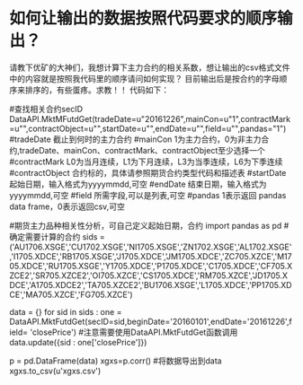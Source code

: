 # 如何让输出的数据按照代码要求的顺序输出？

请教下优矿的大神们，我想计算下主力合约的相关系数，想让输出的csv格式文件中的内容就是按照我代码里的顺序请问如何实现？
目前输出后是按合约的字母顺序来排序的，有些蛋疼。求教！！
代码如下：


#查找相关合约secID
DataAPI.MktMFutdGet(tradeDate=u"20161226",mainCon=u"1",contractMark=u"",contractObject=u"",startDate=u"",endDate=u"",field=u"",pandas="1")
#tradeDate         截止到何时的主力合约
#mainCon           1为主力合约，0为非主力合约,tradeDate、mainCon、contractMark、contractObject至少选择一个
#contractMark	   L0为当月连续，L1为下月连续，L3为当季连续，L6为下季连续
#contractObject	   合约标的，具体请参照期货合约类型代码和描述表
#startDate	       起始日期，输入格式为yyyymmdd,可空
#endDate	       结束日期，输入格式为yyyymmdd,可空
#field	           所需字段,可以是列表,可空
#pandas		       1表示返回 pandas data frame，0表示返回csv,可空


#期货主力品种相关性分析，可自己定义起始日期，合约
import pandas as pd
#确定需要计算的合约
sids = ('AU1706.XSGE','CU1702.XSGE','NI1705.XSGE','ZN1702.XSGE','AL1702.XSGE','I1705.XDCE','RB1705.XSGE','J1705.XDCE','JM1705.XDCE','ZC705.XZCE','M1705.XDCE','RU1705.XSGE','Y1705.XDCE','P1705.XDCE','C1705.XDCE','CF705.XZCE2','SR705.XZCE2','OI705.XZCE','CS1705.XDCE','RM705.XZCE','JD1705.XDCE','A1705.XDCE2','TA705.XZCE2','BU1706.XSGE','L1705.XDCE','PP1705.XDCE','MA705.XZCE','FG705.XZCE')

data = {}
for sid in sids :
    one = DataAPI.MktFutdGet(secID=sid,beginDate='20160101',endDate='20161226',field= 'closePrice') #注意需要使用DataAPI.MktFutdGet函数调用
    data.update({sid : one['closePrice']})

p = pd.DataFrame(data)
xgxs=p.corr()
#将数据导出到data
xgxs.to_csv(u'xgxs.csv')